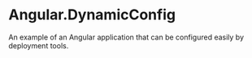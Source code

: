 # Angular.DynamicConfig
An example of an Angular application that can be configured easily by deployment tools.
